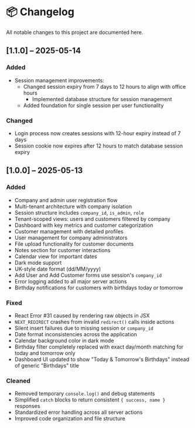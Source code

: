 # 📦 Changelog

All notable changes to this project are documented here.

## [1.1.0] – 2025-05-14
### Added
- Session management improvements:
  - Changed session expiry from 7 days to 12 hours to align with office hours
    - Implemented database structure for session management
  - Added foundation for single session per user functionality

### Changed
- Login process now creates sessions with 12-hour expiry instead of 7 days
- Session cookie now expires after 12 hours to match database session expiry

## [1.0.0] – 2025-05-13
### Added
- Company and admin user registration flow
- Multi-tenant architecture with company isolation
- Session structure includes `company_id`, `is_admin`, `role`
- Tenant-scoped views: users and customers filtered by company
- Dashboard with key metrics and customer categorization
- Customer management with detailed profiles
- User management for company administrators
- File upload functionality for customer documents
- Notes section for customer interactions
- Calendar view for important dates
- Dark mode support
- UK-style date format (dd/MM/yyyy)
- Add User and Add Customer forms use session's `company_id`
- Error logging added to all major server actions
- Birthday notifications for customers with birthdays today or tomorrow

### Fixed
- React Error #31 caused by rendering raw objects in JSX
- `NEXT_REDIRECT` crashes from invalid `redirect()` calls inside actions
- Silent insert failures due to missing session or `company_id`
- Date format inconsistencies across the application
- Calendar background color in dark mode
- Birthday filter completely replaced with exact day/month matching for today and tomorrow only
- Dashboard UI updated to show "Today & Tomorrow's Birthdays" instead of generic "Birthdays" title

### Cleaned
- Removed temporary `console.log()` and debug statements
- Simplified `catch` blocks to return consistent `{ success, name }` responses
- Standardized error handling across all server actions
- Improved code organization and file structure
